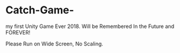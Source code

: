 # Catch-Game-
my first Unity Game Ever 2018. Will be Remembered In the Future and FOREVER!

Please Run on Wide Screen, No Scaling.
